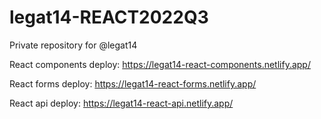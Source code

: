 # legat14-REACT2022Q3
Private repository for @legat14

React components deploy: https://legat14-react-components.netlify.app/

React forms deploy: https://legat14-react-forms.netlify.app/

React api deploy: https://legat14-react-api.netlify.app/
